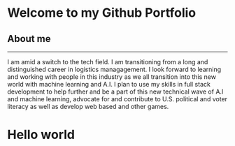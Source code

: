 # Welcome to my Github Portfolio

## About me

------------------------------------------------------------------------------

I am amid a switch to the tech field. I am transitioning from a long and distinguished career in logistics managagement. I look forward to learning and working with people in this industry as we all transition into this new world with machine learning and A.I. I plan to use my skills in full stack development to help further and be a part of this new technical wave of A.I and machine learning, advocate for and contribute to U.S. political and voter literacy as well as develop web based and other games. 


<h1> Hello world</h1>

